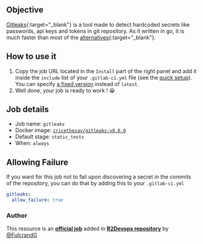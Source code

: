 ## Objective

[Gitleaks](https://github.com/zricethezav/gitleaks/wiki/Scanning){:target="_blank"} is a tool made to detect hardcoded
secrets like passwords, api keys and tokens in git repository. As it written in go, it is much faster than most of the
[alternatives](https://github.com/zricethezav/gitleaks/wiki/Comparison-with-other-tools){:target="_blank"}.

## How to use it

1. Copy the job URL located in the `Install` part of the right panel and add it inside the `include` list of
   your `.gitlab-ci.yml` file (see the [quick setup](/use-the-hub/#quick-setup)). You can
   specify [a fixed version](/versioning/) instead of `latest`.
2. Well done, your job is ready to work ! 😀

## Job details

* Job name: `gitleaks`
* Docker image:
[`zricethezav/gitleaks:v8.6.0`](https://hub.docker.com/r/zricethezav/gitleaks)
* Default stage: `static_tests`
* When: `always`

## Allowing Failure

If you want for this job not to fail upon discovering a secret in the commits of the repository, you can do that by
adding this to your `.gitlab-ci.yml`

```yaml
gitleaks:
  allow_failure: true
```

### Author
This resource is an **[official job](https://docs.r2devops.io/faq-labels/)** added in [**R2Devops repository**](https://gitlab.com/r2devops/hub) by [@FulcrandG](https://gitlab.com/FulcrandG)